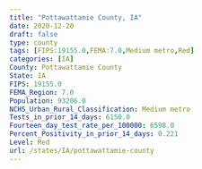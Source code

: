 ```yaml
---
title: "Pottawattamie County, IA"
date: 2020-12-20
draft: false
type: county
tags: [FIPS:19155.0,FEMA:7.0,Medium metro,Red]
categories: [IA]
County: Pottawattamie County
State: IA
FIPS: 19155.0
FEMA_Region: 7.0
Population: 93206.0
NCHS_Urban_Rural_Classification: Medium metro
Tests_in_prior_14_days: 6150.0
Fourteen_day_test_rate_per_100000: 6598.0
Percent_Positivity_in_prior_14_days: 0.221
Level: Red
url: /states/IA/pottawattamie-county
---
```



